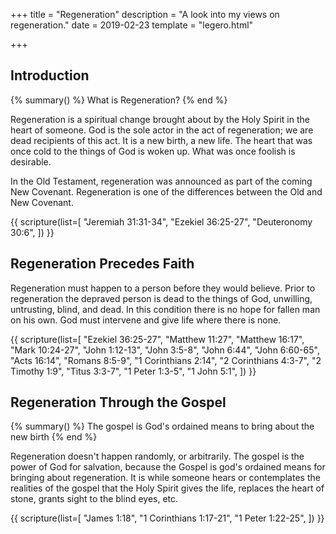 +++
title = "Regeneration"
description = "A look into my views on regeneration."
date = 2019-02-23
template = "legero.html"

+++

## Introduction

{% summary() %}
What is Regeneration?
{% end %}

Regeneration is a spiritual change brought about by the Holy Spirit in the heart of someone. God is the sole actor in the act of regeneration; we are dead recipients of this act. It is a new birth, a new life. The heart that was once cold to the things of God is woken up. What was once foolish is desirable. 

In the Old Testament, regeneration was announced as part of the coming New Covenant. Regeneration is one of the differences between the Old and New Covenant.

{{ scripture(list=[
  "Jeremiah 31:31-34",
  "Ezekiel 36:25-27",
  "Deuteronomy 30:6",
  ]) }}

## Regeneration Precedes Faith

Regeneration must happen to a person before they would believe. Prior to regeneration the depraved person is dead to the things of God, unwilling, untrusting, blind, and dead. In this condition there is no hope for fallen man on his own. God must intervene and give life where there is none.

{{ scripture(list=[
  "Ezekiel 36:25-27",
  "Matthew 11:27",
  "Matthew 16:17",
  "Mark 10:24-27",
  "John 1:12-13",
  "John 3:5-8",
  "John 6:44",
  "John 6:60-65",
  "Acts 16:14",
  "Romans 8:5-9",
  "1 Corinthians 2:14",
  "2 Corinthians 4:3-7",
  "2 Timothy 1:9",
  "Titus 3:3-7",
  "1 Peter 1:3-5",
  "1 John 5:1",
  ]) }}

## Regeneration Through the Gospel

{% summary() %}
The gospel is God's ordained means to bring about the new birth
{% end %}

Regeneration doesn't happen randomly, or arbitrarily. The gospel is the power of God for salvation, because the Gospel is god's ordained means for bringing about regeneration. It is while someone hears or contemplates the realities of the gospel that the Holy Spirit gives the life, replaces the heart of stone, grants sight to the blind eyes, etc.

{{ scripture(list=[
  "James 1:18",
  "1 Corinthians 1:17-21",
  "1 Peter 1:22-25",
  ]) }}


